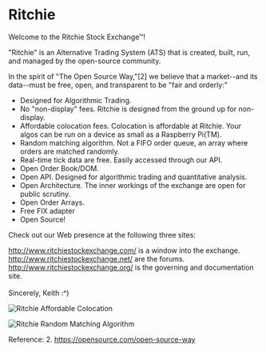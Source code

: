 # Ritchie

Welcome to the Ritchie Stock Exchange™!

"Ritchie" is an Alternative Trading System (ATS) that is created, built, run, and managed by the open-source community.

In the spirit of "The Open Source Way,"[2] we believe that a market--and its data--must be free, open, and transparent to be "fair and orderly:"

- Designed for Algorithmic Trading.
- No "non-display" fees. Ritchie is designed from the ground up for non-display.
- Affordable colocation fees. Colocation is affordable at Ritchie. Your algos can be run on a device as small as a Raspberry Pi(TM).
- Random matching algorithm. Not a FIFO order queue, an array where orders are matched randomly.
- Real-time tick data are free. Easily accessed through our API.
- Open Order Book/DOM.
- Open API. Designed for algorithmic trading and quantitative analysis.
- Open Architecture. The inner workings of the exchange are open for public scrutiny.
- Open Order Arrays.
- Free FIX adapter
- Open Source!

Check out our Web presence at the following three sites:

http://www.ritchiestockexchange.com/ is a window into the exchange.<br>
http://www.ritchiestockexchange.net/ are the forums.<br>
http://www.ritchiestockexchange.org/ is the governing and documentation site.<br>
<br>
Sincerely,
Keith :^)

![Ritchie Affordable Colocation](http://www.ritchiestockexchange.org/img/colocateRitchie2.jpg)

![Ritchie Random Matching Algorithm](http://www.ritchiestockexchange.org/img/matching.png)


Reference:
2. https://opensource.com/open-source-way

